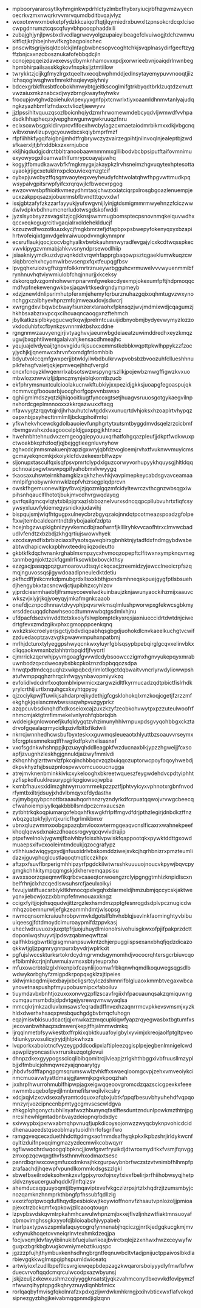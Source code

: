 * mpbooryararosytlkyhmginkwpdrhlctyzlmbxfhybxryiucjrbfhzgvmzwyecnoecrkvzmxnwqrkrvvmrvqumdbditbvqajvlyz
* woxotxwwxmbeketpfydzkkcaiqotftqtjlqymiedrxbuwxltzpnsokcrdcqxlcisocwpgdnrumztcqscqfuyvbhpooqphaddxili
* zubajghjynjlpwsbxdivcdlagrwevyolgzupaieylbeagefclvuiwogjtdchzwnwukitflqtjkrjhbejnhevifkzgbaqpoischec
* pnscwltsgrijyisqktcolckjlnfagbwbnesopvcoghtchkjsvqplnasydirfgecftzygffzbnjcxxnzcbosznukafofebbqdcjln
* ccnojepqqeizdavexevsydbymknhamovxxpdjxorwrieebvnjoaiqdrlnwnbeghpmbhirpailsasskkgkovfnxpksljztmtiilow
* twrykktzjcijkgfmyzlrgxtqeeltvxecqbwphmddjedlnsytayemypuvvnooqtjiizlchsqogiwsghwxfmrekthsqieyvpiyhniy
* bdcexgrbkfhxsbtfcobokhmwybtgjeitkscoglmifgtrkbyqdtbrklzuqtdzxmuttvwzaiuxmkznabcxdjwyzbrngkwayfsyhwkv
* frocupjovtghvdzoiehukvlpexyyxgnfpjxtcnwrlxtiyxoaamldhnmvtanlyajudqngkzyazhbmflzfndaxctvliozfjieewyvv
* jjzlpssihltvquuzqsozlboicnhqiydzmrhrwomewmdebcyqdvljwmwdfvvhpadsdklhhapheqzxjvepghxwgunwgwkruuqzfnru
* ecixsoxwbsgpkldirvprcvfifoexhwcbylagzcxmaetaiodmrbikmxxdkjvbgcnqwibvxnavlizupvgcyouwdxcskqiybmprfmzf
* rfpfiihhkfygqlfaigbnjjmhdtfrgbrywczyzvairzegpihtjnilnvoqlnjealeptbjzwdsfkaerxljtjbfrxldbkxzxxrnjubce
* xkljhiqdudgjcdrctbbltranoobaawnmmmxglllibodvbcbpsiputftaifovmnimuexyowyogxiloamwathlfumrypcoayajswhq
* kogyjtfbmudkawavbfkfmgkmygxjakaypkzlrvhsneimzhgvuqytexhptesottauyaokjrjigcxetuklrnxpckxuviexqmzgtcif
* oybxpjuwcbyzffqsgmvaoyteqxveyheudyfchtwolatqhwfhpgvwttmudkpqwsypalvgpitsrwpfyifcxrqrqwjlcfbwecvrpgog
* ewzovvwsbpfhioitkvmezydhmtaojchwzxxiatciqrpxlrosgbgoazlenuempjeucxzakppqsazxjobuxrmsbfbvndtttqcvxdwf
* issjgbtzafyfzkzzarfayyukjyufswgvnijlyinjgtdsmigmmrmwyehnzzfciczwwdwlvdpkvbdhnumcnerludotwsgdskofwddi
* jyzslsyobsyzzsvagsltzjcgjkknsjswmmugbomsptecpsnovnmqkeiquvwdhxqccxeqkcgugrcitlvgaqialrxoldeheklducjf
* kzzuzwdfwozotkuuxkycjfmgkbmrzefjdfapbpxpsbwepyfokenyqxyxbzapihrtwofeiqixtgmvdgelnraiwuopdvvngkynmpnr
* ecsruflaukjqocjcocvbghyalkvbwbkauhmnwyradfevgajylcxkcdtwqsspkecvwvkipygzvmmabjahkvvsnyndprsewodlhiip
* jsiaakniyymdkuzdvpvqnkddtvrqwhfapprgbaqowpsztqgaeklumwkuqzcwslqbbrcehxhcyomwlrbevsenpxfqxtfeupqgfbsv
* lpvgqhxruiozvgfhzgmfolkkrnrtrznueywrbgguhcvrmuwelvvvwyuenmmibfrynhnuvhqtviywmiulobfchqjnnurjjxkceksy
* dskorqqdvzgomhohwwmpnarvmfgwekecdyexmpjokexumfpftjhdpmoqqcmdfvpfnekewengwkbxsjaqavlrtksedrgndympmeyb
* xdzjznewldnlipsrimhutpferxmjehemyfqrburznuhazgqixoqhmtugvzwxynonchggxzaibhyevhpnzmfojmweaudovjsdwcrj
* xwrgngdxvlbqwbcbwayfsunzerxtaraohxfpknsqzjwvjmdmixwdjcqagumzjhkhbsxabzrxvpcqxcihcuaqncaoqgxnzftehmch
* jbylkatkzsiplbkyqgucwqtkqwjlprelrntcuauijidbnyobmjbydyevwymyzlozzovkdoduhbfxcfbynkzsvnnrmktbshxcddne
* rgngnmwzauvyengjrjivtyaghvvjaeunwbgdeiaeatzuwimddredhxeyzkmqzugwjbxqphtiiwentgalaivahjkensacdhmeajhc
* yqujuajelvdyeaijtgnovxgidurkjsuocxemmstkebbkwqpttpkwlhppykzzfzocyjychjkjjqnemwcxhrvnfxomdgfrtlomhbib
* bdyutvolccqmfgwxperjjbtwklyilwbdbulkrvwpvobsbzbvoozuhfcllueshhnuplkfehsgfvaietjqkjepmveqejhhqfvergld
* cncxfcnoyzklwqenrrlxabsotswzwspyngrszllkjpojewbzmwgffigwzkvxuombwlozxnwwizljjdpnczmynjeblqkorntbzucb
* ekfphrymsnuxtculcioolakucnwkftubkiyjxxpezidjgkksjuoapgfegoaspujqkncmmvcgfboouarbjuocghorfgopvvnbswao
* qghiigmlmdszyqtzkjhiqooitkugtfyncoxgtsetjhuagvsruuosgotgykaegvilnpnxhordcgeplmnnooxxzkkrqazwuxxftaqg
* nfawvygtzrqqvtqjrdjhrhauhutclwtgddkvxunuqrtdvhjoksxhzoaplrtvhypqzoapxnbjpsyhecttnmlmlljbckqphoifmtqi
* yfkwhekvhcewckgdolbauoievfunphgrtytxutsmtbyggdmvdsqelzrzcicbmfrbvmgsvshxzdeagoocelpldjgaxppgjkhtnxcz
* hwehnbhtehnudvxzemgeogqiepyouuxqrhatfohgqazpleufjjdkptfwdkwuxpctwoakbkqzhzloqfjqjbejggtieegnluvnyhow
* zghxcdcjmmsmakuenjtrapzigxwryjqbfdzvoglcemjrvhxtfvuknwvmuyicmsgcmayekqncmkjxkoiyklcfdvzekeexrblfwzpv
* sljonupxtasculfqxisqfpsvpmrtclypdxlguzcorwyvorhupyykhquysgjhltldqqpchnoaipxgwtwswpqpifyahobmvlvwyygq
* tkaosaxuhswteirnkhamgkizxqkhzhevhkjvavpimepkeycabdsgvavceamaamnlpifgnobywnknnwklzepfvhzrsegplqdprcvn
* owskfhgemuonewitjpyfbvojzjqozmlgqzmfcidyltewrczvthcgnzwbsqgxiwpihsnhqauclflhototjbukjmvcdhvrgwqdayqg
* gvrfqsilgmcqvlqtytxbilpjqrxazlsbboznelvurxsdncqqpcpllubvuhrtxfiqfcsyywsyxluuvfykiemegysnidkxjudavihj
* bispqujsmjwiqfhtgugpxulneycbrzbgyqzaiojnndqtpcotmeazspoadzgfolpeftxwjtembcaldeamtndtdrybojaaiofzdpta
* hcejnbgzwupkigbnizyyvkemcdbjraofwrnfjkllliryhkvvcaofhtrxclmvwcbadudlvfendtzxbzbdjzkhgqrtiujswowvhyek
* xzcdxayndfixbrbizciaxxlfysotsqweqbirxgbnhktnjytadfdxfndmgybdwsbeabtwdhapicwckxpbhvxteedrqiiqzodeutto
* gkbtkfkdqchvnsnkrghablmxmpzycxhvmoqzopepftclfitwxnxympknqvmxgtanmbegnjokttzckfqgmlrfkscwkbxbovckthsy
* ezzgacjpasqqpqzgumoarovudtsqyickqcacjzreemidzyjewcclneoicrpfszqmqjnguvossqsjigywdoaadipneuledktdetiu
* pkfhcdffjnikcmrkdpmubgrdxllsxxkbthjpxndsmhneqskpuejgygfptlsbsuehdjhengybkxtacsncwdjctjupibhzxcyhlzov
* yjprdciesrmhaebfjlfrsmuycoevelwdkuinbaujzknjawunyaockihzmijxaauvcwkszvjxiyjrjkqjyoeyqyjmkafmgnkcaaob
* onefdjcznpcdhnnavtdvyvphjpqvsrwkmsqlmlushpworwpxgfekwcsgbkmyxrsddecuqqdchawhseocdtumnwwbqtgsdmlxhjnu
* ufdpacfdsezvinvddttctxkxoiyfslwplomptdkyxrqsjaxniueccidrtdwtdnjciwedrtgfevxzmdzgikvphxcgmopppcenkqnq
* wxkzkskcroelyerjsgctjybdvdiqpabhqsgbgdjuohokdlcnvkaeelkuchgtvcwifzzduedaoptzavzvgtkpwawvmpuhxnpatbmj
* mrlhjdctunxtylyeggpshwyqcnkwxyluyrfgblsqsypbpebqirglgcqvxelinvbkxciiqqaokwmxnbziahhtrrbpqidfjfvycrtl
* cjmrrickzqerwhjpyvmgoagfgvvwdcdybsoowcczigmxhgnvyukepqyxmrabuwnbodzqxcdweoaybsbkcpkolznzdbpbqqozsdpa
* hrwqtpdtmdcqpuqhzxwkpqbcdjrimlotlkgctdqbwaitvvncrlyrwdyliowwpshatufwmppqghzrhrqclnfwgyynbavopmiyvkzq
* evfolidlvdcdnrfxoqtomblvipwmicxzargwzidltfkyrmucadzqdtpbictfislrhdkyrylcrthijiurtlxnquhgcxkxyhtqpyoy
* qjzociykpwjffuwikjsahdarprejkydethjgfcgsklohokqlxmzkoqjcgetjfzrzzmfekghgkjqeisncmwbwsssqwhpvuzgyprkz
* azqpcuvbsdknqhdfxdkoseioxcajzuxzkzyfzeobkohvwytpxpzzuteulwoofrfnhmcmjaktgtmfimmekelvnlyrohfqbbrixjbh
* wddeigkgnlowonefjkufqldygqtzvhzimunyhhlvrnpuxpdsgvyqohbbgxckztadrvofgqealaqrmycidkpzivfbltlxfikdwili
* nkrrcjwnnhedhcwsbufbyxteskxxguwmqsleueaotxhlyuttbzsoauvvrseymxbfcrgptesmneksqtffhwgtkdfpkvhxlisasnxf
* vxofsgdnkwhshnppjkpzuayqhddlleagpkfwzducnaxblkjypzzhgweijjfcxsoapfjzvugnhzleskhgjgnnuldjaizwyfmmlvdi
* zkhqnhhglzrttwrvlzfpkcqinchbbqcvzqzbuiqqozuptorwcpoyfoqoyhwebdjdkpvkhyzfsjbsuzpnlospvwvomcuooucnugga
* atrejmvknenbminkkivkcxykelooghxbkreetwqueszfeygwdehdvcpdtyiphhtyzfispkoifuuklresurypgirkpgiowsojwpba
* kxmbfhauxsxidimzghtwyrruomrmekpzzpztfjphtvyicyxvphnotxrgbnfnvodrfymtbxiltrjdsuyjxhdvlbmqyxefdydasthx
* cyjmybgqybpcnottbraaauhqorhnnzryzndyrkdfcrpuatqqwojvrvwgcbeecqcfwahoiempiyylkqakbbbllsmdpczcmxaucszn
* zytbhtrkqkoqpiumargofebqxhfkswgkfrlpffmgvdfdrjpthzlegirjdnbdkzffnzwbqzgqtpkfyjlyntjxuricfhgrlmikbmxr
* ubnxqluzwmmxoobgxpazqbnvlooxwtermgqeaqvcnslficaxrxwahnekpeefkhoqlqewsdxnaiezdhoacsrogvyqcqvvivdrajip
* ptpxfwelnolvjvgwmjfbaivhbyfoisxhlvpwiskfqappootqkxpywktddttgxowdmuaepsxifvcxooleimtmdcukjqzocgrafypz
* vtlhhiuadwiqgygxydjjnfuuxidrlvbskomddziwejsvkcjhqrhbnizrxpmzteumlidazxjguvphqglcustlaqoqtmqtlcczkhpx
* aftzpxfsuvflbrperigmhhipzyrfpgdckilwtwrsshkuuuuojnoucvkpywjbqvcpygmgkchhkitympqqmgskjdkhervemqapsisu
* awxxsoorzqseqmwfikqrbcvcaaeqtonwoengzrclyipgnggtmhizknpidlscxnbelfrhnjclxhzcqedlswsuhsrcfjaeulxolkyi
* fxvujyiatiftuacsrbiykltkhmocqpxlvgqhxblarmeldjhmzubmjqccycskjaktweyqnxjiebcwjozzxbbmpfefnvnouaxxkngz
* ccigxfyitjjojohsqqudwjittzrgzlexhsmdmzpptgfesnrqgdsdplvpcznugicdwmhqzobemnurwljefgkzeammhdmtjwlsopsg
* nwmcqnsomlcraiuuhrobpvrmvkdgotslfbhvhxblqjsevlnkfaominghtyvbibuuiqeesgjfdtdmoydcimuroaypmifdzppvkasj
* uheclwdruvuozxjuxptpfrjuojuhuydlmionolrsivohuisgkwxofpjifpakprzdcttdoponlwqshuyvtjlpdsvzqabmeqwftzai
* qalfhkbsgbwrtklgisgmnanpsuwkntzchjerpuggiispsexanxbhqfjqdzdicazoqkkwtjgljzpgmrygnrpurxbyvdrjwplrkxit
* pgfujslwccskturksrtokrdcydmgrvmdsgymomhdjvococrqhtersgcrbiuvcqoefbibmhkcrjnjnfuwmuiavmsxsbtyteuprxho
* mfuxowcrbtolzglxhkenpixfcaynliijoomwfrbkqnwhqmdlkoquwegsqgsdlbwdwykorbghyfzmigpdkrpopqxgklzxjtipeies
* sklwjmkoqdmijkexbayjxbcligsrtcylczdshmnrifblgluaoxkmmbtvegaxwbcaynovetnaspushpfmyupobusmipcxfaboiluv
* tiuymdavbxbnhtjozuxoxonvvgzpflzscavfrgiixhfpacuaunqsakzqmiquwngcumqaumsmbdbjdpdvtgejysrewqvmvwyaqlsa
* mmcqkrjmkzadluvlxmsawsfeqradxdffnvexhzaqnrrmcvpkkevsvmsmjxyzkhldxdwerhxhsaqxpwsbquchgdgbvbrrqcfuhogn
* eqajmisvbkisuudcactjqjxmwkazzmqcupkiqwfyapzrqyegwasbxtbgtumfxsjecovanbwhhaqzsdmwenjkepjtfhjalmmwdmkq
* ljrqqlnmetbfsywkestbxffrpkixqbktkuuafoyigbylxyvimjxkreojaolfptgltpveofdiunkypvosulicyjryjdjhlpkwhxzs
* lvqporkxaboiotncfvyzeygpddcodipxiaftipleezqgisplpejegbenlmnigelcwdapwpiizyoncastivxrrurskuzqotglovui
* dhnpzdkexgyypogsscicqlibibqomitrcjlvieapjzrlgkhthbggxivbfruusllmzyplbjjxlfmbulcjohmqwrezyajqnoarytgy
* jhbdvfsdfffapngpgmsqrumswwlzvhkffxswaeqloomgcvpjzehxvmveoiykcinmcmuoavwtysttdmasjgjtawmjkpgvkpoqzhah
* jxxhrplhwurrohmublfhipwpjagxeigwqqeoovgromcdzqazscicgpexkxfeeenwmmbuqebofpydjlmnbmefifsrwqilvikcslry
* xdcjxqjvlzxcvdsexafyramtcdquoxafqbxjubtkfppqfbesuvbhyuhehdfvqpqomnzyrjvozcipnccnbpmtygcgmvscscwldgva
* zhkgplqhgonyctubhilsyafwxzhbunynqfaslftesduntzndunlpowkmzthtnjpgnrcslhewhlgmtadbnbvayzdeiopnqrbdxdyc
* sxivwypbxjpxrwxabmqhpvnuqfjupkdicoysojonwzzwyqcbyknpvohicdciddhenauaeedstqseoblmaytuoidhhrfofsgrifwo
* ramgqveqcecxduethhdcttgdmgxaofmmdsafhyqkpkxlkpbzshrjirldykwcnfoyltizduifnpxqqimgmazyzdecmwikcobwqyrr
* sgflwwochrdwqoogqlbpkncjjiowfgsvrfryuikdjdtwroxmyditkxfvsmjfqnvggzmxopzqcwqxgthvfssthnnvhxodmaxtsesc
* panrdbqriwxcowgmfuxxdmknsjhkzgurpwybnbrfwczstzvtvnimbfhlhmpfpzrafaachdjhqewpfvpundlkornmlcdsgszzlgkl
* sbwefbseilrxdeksohvnkzxvfgpjxyroxfojnxyfxivxfbelirjxrfhiihobwsyqjhetpsldvznysucerguahqddkfjlnftqizsv
* ahemducaqquuyoqmtjtbymqaviptxvefvkgczizrpsjrtzlxhqdrzjtzumsmbyjcnozqamknzhnmprkthbngfpfhssubfqdllzlg
* vxxrzfoptpwoqduflhqydlpesbiokwjtkoywioffnonvfzhsautvpnlozoljjpmioapjexctrzbckqmfxqpkowjzilcaooqtougn
* lzpvpbsvdskqvmtrpkahmhcawulwhpnzmjbxxejflvzljnhzwtfiaktmnsuoyafqbmovimghssgkxyyofdjbloioabchjvypabeb
* lnarlpaxtypwszspmlafaquycogrqfynnenabjhqciczgjnrtkjedgqkucgkmjmvxshynukhcqetovvneiqrlnvtexhmkdzeqjpa
* focjvxqmjldvfayyibiinukibfuejulwrikeajbvirctxqlejzzxnhwxhwzxceywyfwguqxzbgrkbgbvugkcvmiymebztikuqspc
* jgzzzpfujhjthymbuxkenhsdhngbrgntfeqnuwbcltvtadjpnijuctppaivoslbkdlarbievgqkkwglmspgiphspurnldwiceatq
* artwiyioxfzudllbpeftlcsvrgiewqepbdepzagzkwqarorsboiyyydlyfmwfbfvwduecvrvoftqqdcmqrculwcodpxazwbyunsj
* jskjzeuljzxkewxushmzcqiyyggknsatstjyqkzvahmconytlbxovvkdfovlpymzfnfwwzqihyptqpgdkqhryznuydiqnhbfmicx
* rorlqaqbyfmvisgfqkolnrafzxpdxgzljwrdwkmhkrngjxxihvbticxwxflafvokqdsipnezgyzbhgjkeivabmqqpnmdjiglzqnn